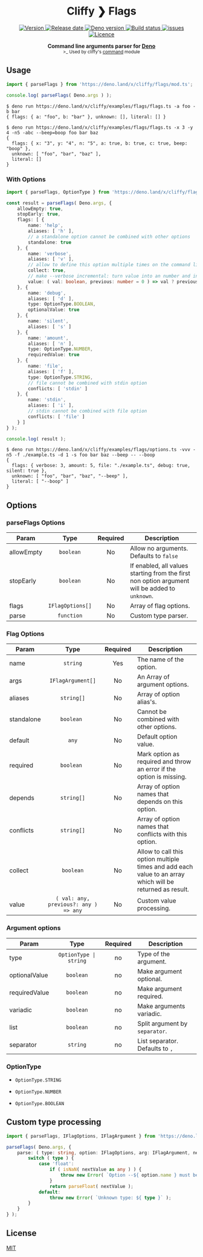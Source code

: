 <h1 align="center">Cliffy ❯ Flags </h1>

<p align="center">
  <a href="https://github.com/c4spar/deno-cliffy/releases">
    <img alt="Version" src="https://img.shields.io/github/v/release/c4spar/deno-cliffy?logo=github" />
  </a>
  <a href="https://github.com/c4spar/deno-cliffy/releases">
    <img alt="Release date" src="https://img.shields.io/github/release-date/c4spar/deno-cliffy?logo=github&color=blue" />
  </a>
  <a href="https://deno.land/">
    <img alt="Deno version" src="https://img.shields.io/badge/deno-^1.2.0-blue?logo=deno" />
  </a>
  <a href="https://github.com/c4spar/deno-cliffy/actions?query=workflow%3Aci">
    <img alt="Build status" src="https://github.com/c4spar/deno-cliffy/workflows/ci/badge.svg?branch=master" />
  </a>
  <a href="https://github.com/c4spar/deno-cliffy/labels/module%3Aflags">
    <img alt="issues" src="https://img.shields.io/github/issues/c4spar/deno-cliffy/module:flags?label=issues&logo=github">
  </a>
  <a href="https://github.com/c4spar/deno-cliffy/actions?query=workflow%3Aci">
    <img alt="Licence" src="https://img.shields.io/github/license/c4spar/deno-cliffy?logo=github" />
  </a>
</p>

<p align="center">
  <b> Command line arguments parser for <a href="https://deno.land/">Deno</a></b></br>
  <sub>>_ Used by cliffy's <a href="../../command/">command</a> module</sub>
</p>

## Usage

```typescript
import { parseFlags } from 'https://deno.land/x/cliffy/flags/mod.ts';

console.log( parseFlags( Deno.args ) );
```

```
$ deno run https://deno.land/x/cliffy/examples/flags/flags.ts -a foo -b bar
{ flags: { a: "foo", b: "bar" }, unknown: [], literal: [] }
```

```
$ deno run https://deno.land/x/cliffy/examples/flags/flags.ts -x 3 -y 4 -n5 -abc --beep=boop foo bar baz
{
  flags: { x: "3", y: "4", n: "5", a: true, b: true, c: true, beep: "boop" },
  unknown: [ "foo", "bar", "baz" ],
  literal: []
}
```

### With Options

```typescript
import { parseFlags, OptionType } from 'https://deno.land/x/cliffy/flags/mod.ts';

const result = parseFlags( Deno.args, {
    allowEmpty: true,
    stopEarly: true,
    flags: [ {
        name: 'help',
        aliases: [ 'h' ],
        // a standalone option cannot be combined with other options
        standalone: true
    }, {
        name: 'verbose',
        aliases: [ 'v' ],
        // allow to define this option multiple times on the command line
        collect: true,
        // make --verbose incremental: turn value into an number and increase the value for each --verbose option
        value: ( val: boolean, previous: number = 0 ) => val ? previous + 1 : 0
    }, {
        name: 'debug',
        aliases: [ 'd' ],
        type: OptionType.BOOLEAN,
        optionalValue: true
    }, {
        name: 'silent',
        aliases: [ 's' ]
    }, {
        name: 'amount',
        aliases: [ 'n' ],
        type: OptionType.NUMBER,
        requiredValue: true
    }, {
        name: 'file',
        aliases: [ 'f' ],
        type: OptionType.STRING,
        // file cannot be combined with stdin option
        conflicts: [ 'stdin' ]
    }, {
        name: 'stdin',
        aliases: [ 'i' ],
        // stdin cannot be combined with file option
        conflicts: [ 'file' ]
    } ]
} );

console.log( result );
```

```
$ deno run https://deno.land/x/cliffy/examples/flags/options.ts -vvv -n5 -f ./example.ts -d 1 -s foo bar baz --beep -- --boop
{
  flags: { verbose: 3, amount: 5, file: "./example.ts", debug: true, silent: true },
  unknown: [ "foo", "bar", "baz", "--beep" ],
  literal: [ "--boop" ]
}
```

## Options

### parseFlags Options

| Param      | Type             | Required | Description                                                                                    |
| ---------- |:----------------:|:--------:| ---------------------------------------------------------------------------------------------- |
| allowEmpty | `boolean`        | No       | Allow no arguments. Defaults to `false`                                                        |
| stopEarly  | `boolean`        | No       | If enabled, all values starting from the first non option argument will be added to `unknown`. |
| flags      | `IFlagOptions[]` | No       | Array of flag options.                                                                         |
| parse      | `function`       | No       | Custom type parser.                                                                            |

### Flag Options

| Param      | Type                                  | Required | Description                                                                                               |
| ---------- |:-------------------------------------:|:--------:| --------------------------------------------------------------------------------------------------------- |
| name       | `string`                              | Yes      | The name of the option.                                                                                   |
| args       | `IFlagArgument[]`                     | No       | An Array of argument options.                                                                             |
| aliases    | `string[]`                            | No       | Array of option alias's.                                                                                  |
| standalone | `boolean `                            | No       | Cannot be combined with other options.                                                                    |
| default    | `any`                                 | No       | Default option value.                                                                                     |
| required   | `boolean `                            | No       | Mark option as required and throw an error if the option is missing.                                      |
| depends    | `string[]`                            | No       | Array of option names that depends on this option.                                                        |
| conflicts  | `string[]`                            | No       | Array of option names that conflicts with this option.                                                    |
| collect    | `boolean`                             | No       | Allow to call this option multiple times and add each value to an array which will be returned as result. |
| value      | `( val: any, previous?: any ) => any` | No       | Custom value processing.                                                                                  |

### Argument options

| Param         | Type                   | Required | Description                     |
| ------------- |:----------------------:|:--------:| ------------------------------- |
| type          | `OptionType \| string` | no       | Type of the argument.           |
| optionalValue | `boolean`              | no       | Make argument optional.         |
| requiredValue | `boolean`              | no       | Make argument required.         |
| variadic      | `boolean`              | no       | Make arguments variadic.        |
| list          | `boolean`              | no       | Split argument by `separator`.  |
| separator     | `string`               | no       | List separator. Defaults to `,` |

### OptionType

* `OptionType.STRING`

* `OptionType.NUMBER`

* `OptionType.BOOLEAN`

## Custom type processing

```typescript
import { parseFlags, IFlagOptions, IFlagArgument } from 'https://deno.land/x/cliffy/flags/mod.ts';

parseFlags( Deno.args, {
    parse: ( type: string, option: IFlagOptions, arg: IFlagArgument, nextValue: string ) => {
        switch ( type ) {
            case 'float':
                if ( isNaN( nextValue as any ) ) {
                    throw new Error( `Option --${ option.name } must be of type number but got: ${ nextValue }` );
                }
                return parseFloat( nextValue );
            default:
                throw new Error( `Unknown type: ${ type }` );
        }
    }
} );
```

## License

[MIT](../LICENSE)
